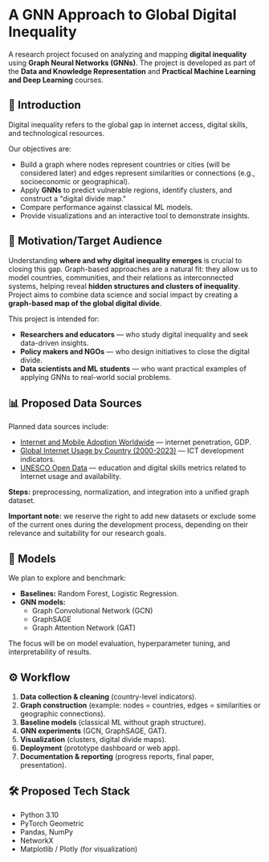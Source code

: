 # A GNN Approach to Global Digital Inequality
A research project focused on analyzing and mapping **digital inequality** using **Graph Neural Networks (GNNs)**. The project is developed as part of the **Data and Knowledge Representation** and **Practical Machine Learning and Deep Learning** courses.


## 🚀 Introduction
Digital inequality refers to the global gap in internet access, digital skills, and technological resources.  

Our objectives are:  
- Build a graph where nodes represent countries or cities (will be considered later) and edges represent similarities or connections (e.g., socioeconomic or geographical).  
- Apply **GNNs** to predict vulnerable regions, identify clusters, and construct a "digital divide map."  
- Compare performance against classical ML models.  
- Provide visualizations and an interactive tool to demonstrate insights.

## 👥 Motivation/Target Audience

Understanding **where and why digital inequality emerges** is crucial to closing this gap. 
Graph-based approaches are a natural fit: they allow us to model countries, communities, and their relations as interconnected systems, helping reveal **hidden structures and clusters of inequality**.  
Project aims to combine data science and social impact by creating a **graph-based map of the global digital divide**.

This project is intended for:  
- **Researchers and educators** — who study digital inequality and seek data-driven insights.  
- **Policy makers and NGOs** — who design initiatives to close the digital divide.  
- **Data scientists and ML students** — who want practical examples of applying GNNs to real-world social problems.   


## 📊 Proposed Data Sources
Planned data sources include:  
- [Internet and Mobile Adoption Worldwide](https://www.opendatabay.com/data/ai-ml/c6b68ad2-832c-4efa-bd32-c9ad33f44678) — internet penetration, GDP.  
- [Global Internet Usage by Country (2000-2023)](https://deepdatalake.com/details.php?dataset_id=7) — ICT development indicators.  
- [UNESCO Open Data](https://data.uis.unesco.org/) — education and digital skills metrics related to Internet usage and availability.  

**Steps:** preprocessing, normalization, and integration into a unified graph dataset.

**Important note:** we reserve the right to add new datasets or exclude some of the current ones during the development process, depending on their relevance and suitability for our research goals.


## 🧠 Models
We plan to explore and benchmark:  
- **Baselines:** Random Forest, Logistic Regression.  
- **GNN models:**  
  - Graph Convolutional Network (GCN)  
  - GraphSAGE  
  - Graph Attention Network (GAT)  

The focus will be on model evaluation, hyperparameter tuning, and interpretability of results.

## ⚙️ Workflow
1. **Data collection & cleaning** (country-level indicators).  
2. **Graph construction** (example: nodes = countries, edges = similarities or geographic connections).  
3. **Baseline models** (classical ML without graph structure).  
4. **GNN experiments** (GCN, GraphSAGE, GAT).  
5. **Visualization** (clusters, digital divide maps).  
6. **Deployment** (prototype dashboard or web app).
7. **Documentation & reporting** (progress reports, final paper, presentation).

## 🛠 Proposed Tech Stack
- Python 3.10  
- PyTorch Geometric  
- Pandas, NumPy  
- NetworkX  
- Matplotlib / Plotly (for visualization)   
